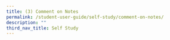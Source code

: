 ```yaml
---
title: (3) Comment on Notes
permalink: /student-user-guide/self-study/comment-on-notes/
description: ""
third_nav_title: Self Study
---
```

